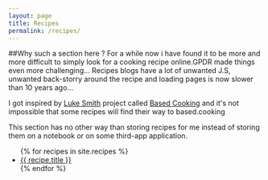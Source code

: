 ```yaml
---
layout: page
title: Recipes
permalink: /recipes/
---
```


##Why such a section here ?
For a while now i have found it to be more and more difficult to simply look for a cooking recipe online.GPDR made things even more challenging... Recipes blogs have a lot of unwanted J.S, unwanted back-storry around the recipe and loading pages is now slower than 10 years ago...

I got inspired by [Luke Smith](https://lukesmith.xyz/) project called [Based Cooking](https://based.cooking/) and it's not impossible that some recipes will find their way to based.cooking

This section has no other way than storing recipes for me instead of storing them on a notebook or on some third-app application.

<ul>
{% for recipes in site.recipes %}
<li>
  <a href="{{ recipe.url }}">{{ recipe.title }}</a>
</li>
{% endfor %}
</ul>



